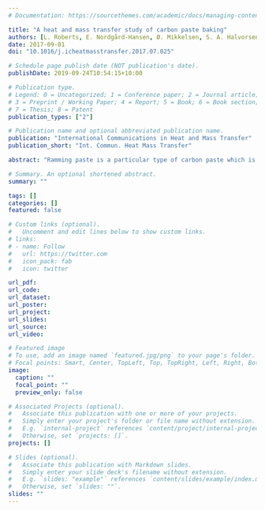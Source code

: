 ```yaml
---
# Documentation: https://sourcethemes.com/academic/docs/managing-content/

title: "A heat and mass transfer study of carbon paste baking"
authors: [L. Roberts, E. Nordgård-Hansen, Ø. Mikkelsen, S. A. Halvorsen, R. A. Van Gorder]
date: 2017-09-01
doi: "10.1016/j.icheatmasstransfer.2017.07.025"

# Schedule page publish date (NOT publication's date).
publishDate: 2019-09-24T10:54:15+10:00

# Publication type.
# Legend: 0 = Uncategorized; 1 = Conference paper; 2 = Journal article;
# 3 = Preprint / Working Paper; 4 = Report; 5 = Book; 6 = Book section;
# 7 = Thesis; 8 = Patent
publication_types: ["2"]

# Publication name and optional abbreviated publication name.
publication: "International Communications in Heat and Mass Transfer"
publication_short: "Int. Commun. Heat Mass Transfer"

abstract: "Ramming paste is a particular type of carbon paste which is used as lining for electric smelting furnaces and Hall-Héroult cells for the production of aluminium. The purpose of this lining is to form an impenetrable barrier, keeping the liquid within the furnace. If the lining has cracks or holes, then liquid can escape, which can lead to safety risks and financial losses, so the integrity of the lining is of great importance. In the present study, we develop a first principles mathematical model for the heat and mass transfer processes occurring during the baking of carbon paste. We then obtain numerical simulations using this model and compare the simulation results to experimental data, demonstrating that the model solutions do indeed describe and predict realistic behaviours of the carbon paste baking process. The simulations indicate a strong pressure buildup during the evaporation of water from fresh paste during the baking process, which is likely to lead to cracking of the paste as it hardens. Furthermore, we are able to show that more gradual heating during the baking process can lower the maximal pressures predicted by the model, which in turn may reduce the prevalence of cracks within the hardened paste."

# Summary. An optional shortened abstract.
summary: ""

tags: []
categories: []
featured: false

# Custom links (optional).
#   Uncomment and edit lines below to show custom links.
# links:
# - name: Follow
#   url: https://twitter.com
#   icon_pack: fab
#   icon: twitter

url_pdf:
url_code:
url_dataset:
url_poster:
url_project:
url_slides:
url_source:
url_video:

# Featured image
# To use, add an image named `featured.jpg/png` to your page's folder. 
# Focal points: Smart, Center, TopLeft, Top, TopRight, Left, Right, BottomLeft, Bottom, BottomRight.
image:
  caption: ""
  focal_point: ""
  preview_only: false

# Associated Projects (optional).
#   Associate this publication with one or more of your projects.
#   Simply enter your project's folder or file name without extension.
#   E.g. `internal-project` references `content/project/internal-project/index.md`.
#   Otherwise, set `projects: []`.
projects: []

# Slides (optional).
#   Associate this publication with Markdown slides.
#   Simply enter your slide deck's filename without extension.
#   E.g. `slides: "example"` references `content/slides/example/index.md`.
#   Otherwise, set `slides: ""`.
slides: ""
---
```


